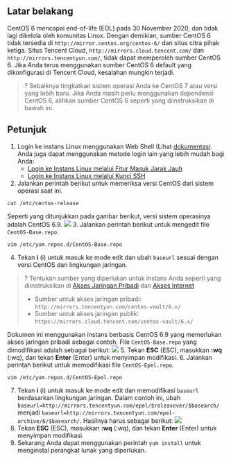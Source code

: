 ## Latar belakang
CentOS 6 mencapai end-of-life (EOL) pada 30 November 2020, dan tidak lagi dikelola oleh komunitas Linux. Dengan demikian, sumber CentOS 6 tidak tersedia di `http://mirror.centos.org/centos-6/` dan situs citra pihak ketiga. Situs Tencent Cloud, `http://mirrors.cloud.tencent.com/` dan `http://mirrors.tencentyun.com/`, tidak dapat memperoleh sumber CentOS 6. Jika Anda terus menggunakan sumber CentOS 6 default yang dikonfigurasi di Tencent Cloud, kesalahan mungkin terjadi.



>? Sebaiknya tingkatkan sistem operasi Anda ke CentOS 7 atau versi yang lebih baru. Jika Anda masih perlu menggunakan dependensi CentOS 6, alihkan sumber CentOS 6 seperti yang diinstruksikan di bawah ini.



## Petunjuk
1. Login ke instans Linux menggunakan Web Shell (Lihat [dokumentasi](https://intl.cloud.tencent.com/document/product/213/5436). Anda juga dapat menggunakan metode login lain yang lebih mudah bagi Anda:
	- [Login ke Instans Linux melalui Fitur Masuk Jarak Jauh](https://intl.cloud.tencent.com/document/product/213/32502)
	- [Login ke Instans Linux melalui Kunci SSH](https://intl.cloud.tencent.com/document/product/213/32501)
2. Jalankan perintah berikut untuk memeriksa versi CentOS dari sistem operasi saat ini.
```
cat /etc/centos-release
```
Seperti yang ditunjukkan pada gambar berikut, versi sistem operasinya adalah CentOS 6.9.
![](https://main.qcloudimg.com/raw/de65529a43dc5bfee695c08d5f7bff80.png)
3. Jalankan perintah berikut untuk mengedit file `CentOS-Base.repo`.
```
vim /etc/yum.repos.d/CentOS-Base.repo 
```
4. Tekan **i** (i) untuk masuk ke mode edit dan ubah `baseurl` sesuai dengan versi CentOS dan lingkungan jaringan.
>?
>Tentukan sumber yang diperlukan untuk instans Anda seperti yang diinstruksikan di [Akses Jaringan Pribadi](https://intl.cloud.tencent.com/document/product/213/5225) dan [Akses Internet](https://intl.cloud.tencent.com/document/product/213/5224) 
>
>- Sumber untuk akses jaringan pribadi: `http://mirrors.tencentyun.com/centos-vault/6.x/`
>- Sumber untuk akses jaringan publik: `https://mirrors.cloud.tencent.com/centos-vault/6.x/`

Dokumen ini menggunakan instans berbasis CentOS 6.9 yang memerlukan akses jaringan pribadi sebagai contoh. File <code>CentOS-Base.repo</code> yang dimodifikasi adalah sebagai berikut:
<img src="https://main.qcloudimg.com/raw/1d2485a9be0df6d5f7c46151fc50d73b.png"/>
5. Tekan **ESC** (ESC), masukkan **:wq** (:wq), dan tekan **Enter** (Enter) untuk menyimpan modifikasi.
6. Jalankan perintah berikut untuk memodifikasi file `CentOS-Epel.repo`.
```
vim /etc/yum.repos.d/CentOS-Epel.repo 
```
7. Tekan **i** (i) untuk masuk ke mode edit dan memodifikasi `baseurl` berdasarkan lingkungan jaringan.
Dalam contoh ini, ubah `baseurl=http://mirrors.tencentyun.com/epel/$releasever/$basearch/` menjadi `baseurl=http://mirrors.tencentyun.com/epel-archive/6/$basearch/`. Hasilnya harus sebagai berikut:
![](https://main.qcloudimg.com/raw/9c4b3eaf65d005b3d6819f013037443d.png)
8. Tekan **ESC** (ESC), masukkan **:wq** (:wq), dan tekan **Enter** (Enter) untuk menyimpan modifikasi.
9. Sekarang Anda dapat menggunakan perintah `yum install` untuk menginstal perangkat lunak yang diperlukan.
